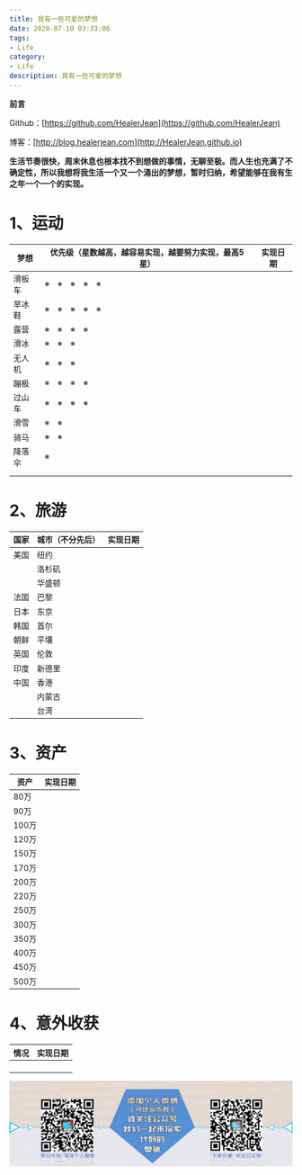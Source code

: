 ```yaml
---
title: 我有一些可爱的梦想
date: 2020-07-10 03:33:00
tags: 
- Life
category: 
- Life
description: 我有一些可爱的梦想
---
```


**前言**     

 Github：[https://github.com/HealerJean](https://github.com/HealerJean)         

 博客：[http://blog.healerjean.com](http://HealerJean.github.io)          



**生活节奏很快，周末休息也根本找不到想做的事情，无聊至极。而人生也充满了不确定性，所以我想将我生活一个又一个涌出的梦想，暂时归纳，希望能够在我有生之年一个一个的实现。**



#  1、运动

| 梦想   | 优先级（星数越高，越容易实现，越要努力实现，最高5星） | 实现日期 |
| ------ | ----------------------------------------------------- | -------- |
| 滑板车 | ※　※　※　※　※                                         |          |
| 旱冰鞋 | ※　※　※　※　※                                         |          |
| 露营   | ※　※　※　※                                            |          |
| 滑冰   | ※　※　※                                               |          |
| 无人机 | ※　※　※                                               |          |
| 蹦极   | ※　※　※　※                                            |          |
| 过山车 | ※　※　※　※                                            |          |
| 滑雪   | ※　※                                                  |          |
| 骑马   | ※　※                                                  |          |
| 降落伞 | ※                                                     |          |
|        |                                                       |          |
|        |                                                       |          |



# 2、旅游

| 国家 | 城市（不分先后） | 实现日期 |
| ---- | ---------------- | -------- |
| 美国 | 纽约             |          |
|      | 洛杉矶           |          |
|      | 华盛顿           |          |
| 法国 | 巴黎             |          |
| 日本 | 东京             |          |
| 韩国 | 首尔             |          |
| 朝鲜 | 平壤             |          |
| 英国 | 伦敦             |          |
| 印度 | 新德里           |          |
| 中国 | 香港             |          |
|      | 内蒙古           |          |
|      | 台湾             |          |





# 3、资产

| 资产  | 实现日期 |
| ----- | -------- |
| 80万  |          |
| 90万  |          |
| 100万 |          |
| 120万 |          |
| 150万 |          |
| 170万 |          |
| 200万 |          |
| 220万 |          |
| 250万 |          |
| 300万 |          |
| 350万 |          |
| 400万 |          |
| 450万 |          |
| 500万 |          |





# 4、意外收获

| 情况 | 实现日期 |
| ---- | -------- |
|      |          |
|      |          |
|      |          |
|      |          |





























![ContactAuthor](https://raw.githubusercontent.com/HealerJean/HealerJean.github.io/master/assets/img/artical_bottom.jpg)





<link rel="stylesheet" href="https://unpkg.com/gitalk/dist/gitalk.css">

<script src="https://unpkg.com/gitalk@latest/dist/gitalk.min.js"></script> 
<div id="gitalk-container"></div>    
 <script type="text/javascript">
    var gitalk = new Gitalk({
		clientID: `1d164cd85549874d0e3a`,
		clientSecret: `527c3d223d1e6608953e835b547061037d140355`,
		repo: `HealerJean.github.io`,
		owner: 'HealerJean',
		admin: ['HealerJean'],
		id: 'AAAAAAAAAAAAAAA',
    });
    gitalk.render('gitalk-container');
</script> 
